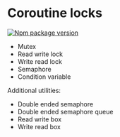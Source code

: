 # Coroutine locks

[![Npm package version](https://img.shields.io/npm/v/@zimtsui/deque?style=flat-square)](https://www.npmjs.com/package/@zimtsui/coroutine-locks)

- Mutex
- Read write lock
- Write read lock
- Semaphore
- Condition variable

Additional utilities:

- Double ended semaphore
- Double ended semaphore queue
- Read write box
- Write read box
